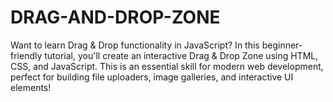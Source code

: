 # DRAG-AND-DROP-ZONE
Want to learn Drag &amp; Drop functionality in JavaScript? In this beginner-friendly tutorial, you'll create an interactive Drag &amp; Drop Zone using HTML, CSS, and JavaScript. This is an essential skill for modern web development, perfect for building file uploaders, image galleries, and interactive UI elements!
